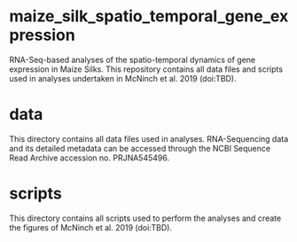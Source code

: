 # maize_silk_spatio_temporal_gene_expression
RNA-Seq-based analyses of the spatio-temporal dynamics of gene expression in Maize Silks. This repository contains all data files and scripts used in analyses undertaken in McNinch et al. 2019 (doi:TBD).
# data
This directory contains all data files used in analyses. RNA-Sequencing data and its detailed metadata can be accessed through the NCBI Sequence Read Archive accession no. PRJNA545496.
# scripts
This directory contains all scripts used to perform the analyses and create the figures of McNinch et al. 2019 (doi:TBD).
